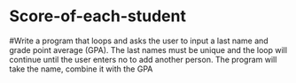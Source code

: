 # Score-of-each-student

#Write a program that loops and asks the user to input a last name and grade point average (GPA). The last names must be unique and the loop will continue until the user enters no to add another person.  The program will take the name, combine it with the GPA
